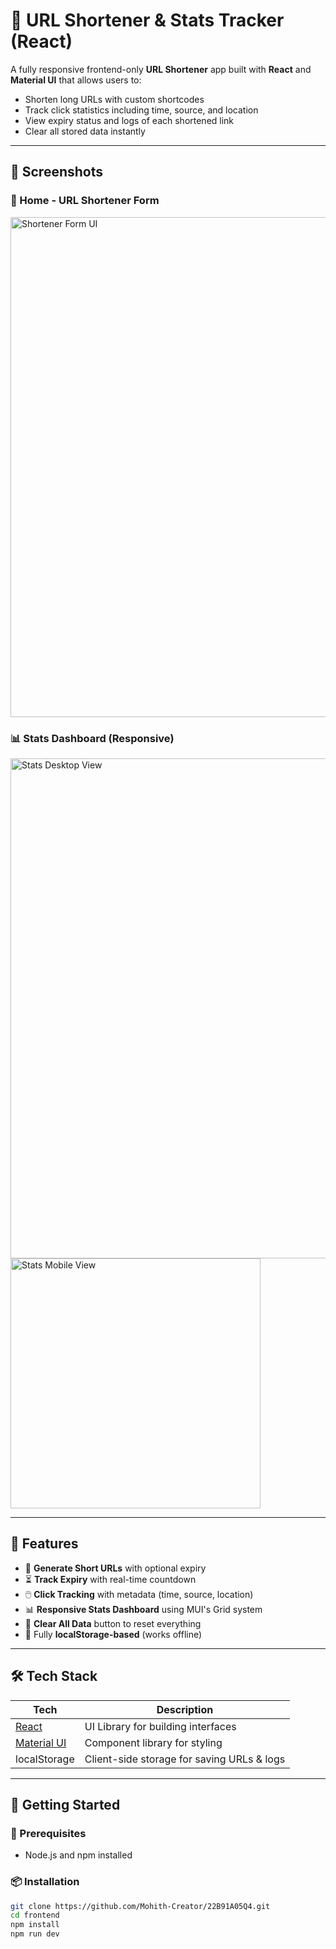 # 🔗 URL Shortener & Stats Tracker (React)

A fully responsive frontend-only **URL Shortener** app built with **React** and **Material UI** that allows users to:

- Shorten long URLs with custom shortcodes
- Track click statistics including time, source, and location
- View expiry status and logs of each shortened link
- Clear all stored data instantly

---

## 📸 Screenshots

### 📍 Home - URL Shortener Form
<img src="/screenshots/url_form.png" width="800" alt="Shortener Form UI" />

### 📊 Stats Dashboard (Responsive)
<img src="/screenshots/stats_desktop.png" width="800" alt="Stats Desktop View" />
<img src="/screenshots/stats_mobile.png" width="400" alt="Stats Mobile View" />

---

## 🧩 Features

- 📌 **Generate Short URLs** with optional expiry
- ⏳ **Track Expiry** with real-time countdown
- 🖱️ **Click Tracking** with metadata (time, source, location)
- 📊 **Responsive Stats Dashboard** using MUI's Grid system
- 🧹 **Clear All Data** button to reset everything
- 💾 Fully **localStorage-based** (works offline)

---

## 🛠️ Tech Stack

| Tech | Description |
|------|-------------|
| [React](https://reactjs.org) | UI Library for building interfaces |
| [Material UI](https://mui.com) | Component library for styling |
| localStorage | Client-side storage for saving URLs & logs |

---

## 🚀 Getting Started

### 🔧 Prerequisites

- Node.js and npm installed

### 📦 Installation

```bash
git clone https://github.com/Mohith-Creator/22B91A05Q4.git
cd frontend
npm install
npm run dev
```
